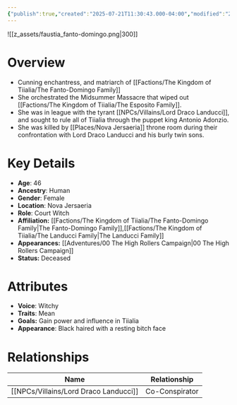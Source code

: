 ```yaml
---
{"publish":true,"created":"2025-07-21T11:30:43.000-04:00","modified":"2025-10-17T10:26:11.910-04:00","cssclasses":""}
---
```


![[z_assets/faustia_fanto-domingo.png|300]]

# Overview
- Cunning enchantress, and matriarch of [[Factions/The Kingdom of Tiialia/The Fanto-Domingo Family]]
- She orchestrated the Midsummer Massacre that wiped out [[Factions/The Kingdom of Tiialia/The Esposito Family]].
- She was in league with the tyrant [[NPCs/Villains/Lord Draco Landucci]], and sought to rule all of Tiialia through the puppet king Antonio Adonzio.
- She was killed by [[Places/Nova Jersaeria]] throne room during their confrontation with Lord Draco Landucci and his burly twin sons.

# Key Details
- **Age**: 46
- **Ancestry**: Human
- **Gender**: Female
- **Location**: Nova Jersaeria
- **Role**: Court Witch
- **Affiliation:** [[Factions/The Kingdom of Tiialia/The Fanto-Domingo Family\|The Fanto-Domingo Family]],[[Factions/The Kingdom of Tiialia/The Landucci Family\|The Landucci Family]]
- **Appearances:** [[Adventures/00 The High Rollers Campaign\|00 The High Rollers Campaign]]
- **Status:** Deceased

# Attributes
- **Voice**: Witchy
- **Traits**: Mean
- **Goals:** Gain power and influence in Tiialia
- **Appearance**: Black haired with a resting bitch face

# Relationships

| Name                    | Relationship   |
| ----------------------- | -------------- |
| [[NPCs/Villains/Lord Draco Landucci]] | Co-Conspirator |
